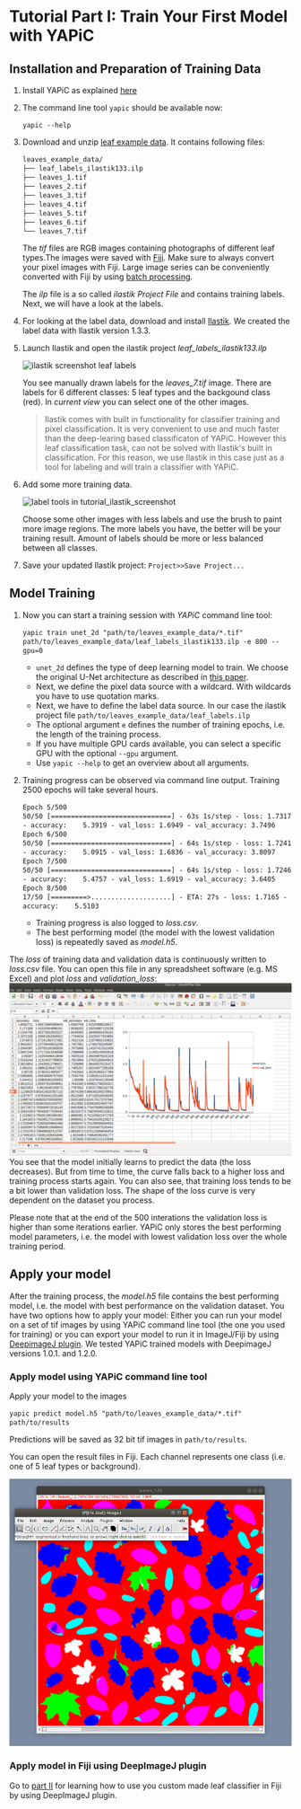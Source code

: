 # Tutorial Part I: Train Your First Model with YAPiC


## Installation and Preparation of Training Data


1. Install YAPiC as explained [here](index.html)

1. The command line tool ```yapic``` should be available now:
   ```
   yapic --help
   ```

1. Download and unzip [leaf example data](example_data/leaves_example_data.zip). It contains following files:
   ```
   leaves_example_data/
   ├── leaf_labels_ilastik133.ilp
   ├── leaves_1.tif
   ├── leaves_2.tif
   ├── leaves_3.tif
   ├── leaves_4.tif
   ├── leaves_5.tif
   ├── leaves_6.tif
   └── leaves_7.tif
   ```
   The *tif* files are RGB images containing photographs of different leaf types.The images were saved with [Fiji](https://fiji.sc). Make sure to always convert your pixel images with Fiji. Large image series can be conveniently converted with Fiji by using [batch processing](https://imagej.net/Batch_Processing).

   The *ilp* file is a so called *ilastik Project File* and contains training  labels. Next, we will have a look at the labels.

1. For looking at the label data, download and install [Ilastik](https://ilastik.org). We created the label data with Ilastik version 1.3.3.

1. Launch Ilastik and open the ilastik project *leaf_labels_ilastik133.ilp*

   ![](img/tutorial_ilastik_screenshot.png "ilastik screenshot leaf labels")

   You see manually drawn labels for the *leaves_7.tif* image. There are labels for 6 different classes: 5 leaf types and the backgound class (red). In *current view* you can select one of the other images.

   >Ilastik comes with built in functionality for classifier training and pixel classification. It is very convenient to use and much faster than the deep-learing based classificaton of YAPiC. However this leaf classification task, can not be solved with Ilastik's built in classification. For this reason, we use Ilastik in this case just as a tool for labeling and will train a classifier with YAPiC.

1. Add some more training data.

   ![](img/tutorial_ilastik_screenshot_brush.png "label tools in tutorial_ilastik_screenshot")

   Choose some other images with less labels and use the brush to paint more image regions. The more labels you have, the better will be your training result. Amount of labels should be more or less balanced between all classes.

1. Save your updated Ilastik project: ```Project>>Save Project...```


## Model Training

1. Now you can start a training session with *YAPiC* command line tool:
   ```
   yapic train unet_2d "path/to/leaves_example_data/*.tif" path/to/leaves_example_data/leaf_labels_ilastik133.ilp -e 800 --gpu=0
   ```   

   * `unet_2d` defines the type of deep learning model to train. We choose the
    original U-Net architecture as described in [this paper](https://arxiv.org/pdf/1505.04597.pdf).
   * Next, we define the pixel data source with a wildcard. With wildcards you have to use quotation marks.
   * Next, we have to define the label data source. In our case the ilastik project file ```path/to/leaves_example_data/leaf_labels.ilp```    
   * The optional argument ```e``` defines the number of training epochs, i.e. the
     length of the training process.
   * If you have multiple GPU cards available, you can select a specific GPU
     with the optional ```--gpu``` argument.
   * Use ```yapic --help``` to get an overview about all arguments.  

1. Training progress can be observed via command line output. Training 2500 epochs will take several hours.
   ```
   Epoch 5/500
   50/50 [==============================] - 63s 1s/step - loss: 1.7317 - accuracy:    5.3919 - val_loss: 1.6949 - val_accuracy: 3.7496
   Epoch 6/500
   50/50 [==============================] - 64s 1s/step - loss: 1.7241 - accuracy:    5.0915 - val_loss: 1.6836 - val_accuracy: 3.8097
   Epoch 7/500
   50/50 [==============================] - 64s 1s/step - loss: 1.7246 - accuracy:    5.4757 - val_loss: 1.6919 - val_accuracy: 3.6405
   Epoch 8/500
   17/50 [=========>....................] - ETA: 27s - loss: 1.7165 - accuracy:    5.5103
   ```
   * Training progress is also logged to *loss.csv*.
   * The best performing model (the model with the lowest validation loss) is repeatedly saved as *model.h5*.

  The *loss* of training data and validation data is continuously written to *loss.csv* file. You can open this file in any spreadsheet software (e.g. MS Excel) and plot *loss* and *validation_loss*:
  ![](img/tutorial_loss_screenshot.png)
  You see that the model initially learns to predict the data (the loss decreases). But from time to time, the curve falls back to a higher loss and training process starts again. You can also see, that training loss tends to be a bit lower than validation loss. The shape of the loss curve is very dependent on the dataset you process.

  Please note that at the end of the 500 interations the validation loss is higher than some iterations earlier. YAPiC only stores the best performing model parameters, i.e. the model with lowest validation loss over the whole training period.



## Apply your model

After the training process, the *model.h5* file contains the best performing model, i.e. the model with best performance on the validation dataset. You have two options how to apply your model: Either you can run your model on a set of tif images by using YAPiC command line tool (the one you used for training) or you can export your model to run it in ImageJ/Fiji by using [DeepimageJ plugin](https://deepimagej.github.io/deepimagej/). We tested YAPiC trained models with DeepimageJ versions 1.0.1. and 1.2.0.

### Apply model using YAPiC command line tool
Apply your model to the images
```
yapic predict model.h5 "path/to/leaves_example_data/*.tif" path/to/results
```
Predictions will be saved as 32 bit tif images in `path/to/results`.

You can open the result files in Fiji. Each channel represents one class (i.e. one of 5 leaf types or background).

![](img/tutorial_screenshot_fiji_leaves_probmap.png "leaf probability map prediction result")

### Apply model in Fiji using DeepImageJ plugin

Go to [part II](tutorial_deepimagej.html) for learning how to use you custom made leaf classifier in Fiji by using DeepImageJ plugin.
